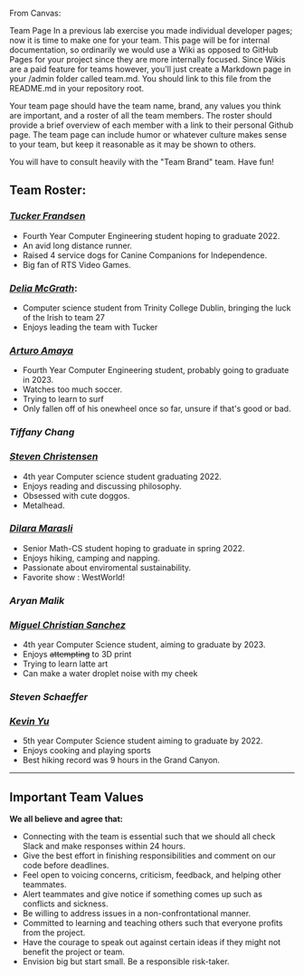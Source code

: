 From Canvas:

Team Page
In a previous lab exercise you made individual developer pages; now it is time to make one for your team.  This page will be for internal documentation, so ordinarily we would use a Wiki as opposed to GitHub Pages for your project since they are more internally focused.  Since Wikis are a paid feature for teams however, you'll just create a Markdown page in your /admin folder called team.md. You should link to this file from the README.md in your repository root.

Your team page should have the team name, brand, any values you think are important, and a roster of all the team members.  The roster should provide a brief overview of each member with a link to their personal Github page.  The team page can include humor or whatever culture makes sense to your team, but keep it reasonable as it may be shown to others. 

You will have to consult heavily with the "Team Brand" team. Have fun!

## **Team Roster:**

### *[Tucker Frandsen](https://tuckerfrandsen.github.io/CSE110-Lab1/)*
- Fourth Year Computer Engineering student hoping to graduate 2022.
- An avid long distance runner.
- Raised 4 service dogs for Canine Companions for Independence.
- Big fan of RTS Video Games.

### *[Delia McGrath](https://dmcgrath19.github.io/CSE110_Lab1/)*:
- Computer science student from Trinity College Dublin, bringing the luck of the Irish to team 27
- Enjoys leading the team with Tucker

### *[Arturo Amaya](https://arturoamaya.github.io/CSE110Lab1/)*
- Fourth Year Computer Engineering student, probably going to graduate in 2023.
- Watches too much soccer.
- Trying to learn to surf
- Only fallen off of his onewheel once so far, unsure if that's good or bad.

### *Tiffany Chang*

### *[Steven Christensen](https://steven-christensen.github.io/GitHub-Pages/)*
- 4th year Computer science student graduating 2022.
- Enjoys reading and discussing philosophy.
- Obsessed with cute doggos.
- Metalhead.

### *[Dilara Marasli](https://dmarasli.github.io/CSE110-GitHubPages/#interests)*
- Senior Math-CS student hoping to graduate in spring 2022.
- Enjoys hiking, camping and napping.
- Passionate about enviromental sustainability.
- Favorite show : WestWorld!

### *Aryan Malik*

### *[Miguel Christian Sanchez](https://mlgi.github.io/)*
- 4th year Computer Science student, aiming to graduate by 2023.
- Enjoys ~~attempting~~ to 3D print
- Trying to learn latte art
- Can make a water droplet noise with my cheek

### *Steven Schaeffer*

### *[Kevin Yu](https://ctyuucsdedu.github.io/110-Lab1/)*
- 5th year Computer Science student aiming to graduate by 2022.
- Enjoys cooking and playing sports
- Best hiking record was 9 hours in the Grand Canyon.

<hr /> <!---Separating the value section-->

## **Important Team Values**

**We all believe and agree that:**
* Connecting with the team is essential such that we should all check Slack and make responses within 24 hours.
* Give the best effort in finishing responsibilities and comment on our code before deadlines.
* Feel open to voicing concerns, criticism, feedback, and helping other teammates.
* Alert teammates and give notice if something comes up such as conflicts and sickness.
* Be willing to address issues in a non-confrontational manner.
* Committed to learning and teaching others such that everyone profits from the project.
* Have the courage to speak out against certain ideas if they might not benefit the project or team.
* Envision big but start small. Be a responsible risk-taker.
